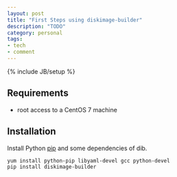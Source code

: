 ```yaml
---
layout: post
title: "First Steps using diskimage-builder"
description: "TODO"
category: personal
tags:
- tech
- comment
---
```

{% include JB/setup %}

## Requirements

* root access to a CentOS 7 machine

## Installation

Install Python [pip](https://pip.pypa.io/en/stable/) and some dependencies of dib.

    yum install python-pip libyaml-devel gcc python-devel
    pip install diskimage-builder
